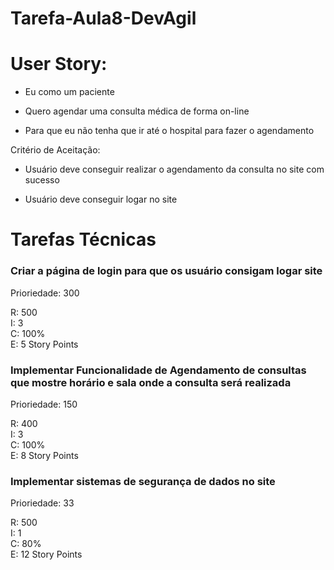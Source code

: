 # Tarefa-Aula8-DevAgil
# User Story:
- Eu como um paciente

- Quero agendar uma consulta médica de forma on-line

- Para que eu não tenha que ir até o hospital para fazer o agendamento

 Critério de Aceitação:
- Usuário deve conseguir realizar o agendamento da consulta no site com sucesso

- Usuário deve conseguir logar no site 

# Tarefas Técnicas

###  Criar a página de login para que os usuário consigam logar site

Prioriedade: 300

R: 500\
I: 3\
C: 100%\
E: 5 Story Points

###  Implementar Funcionalidade de Agendamento de consultas que mostre horário e sala onde a consulta será realizada

Prioriedade: 150

R: 400\
I: 3\
C: 100%\
E: 8 Story Points

###  Implementar sistemas de segurança de dados no site

Prioriedade: 33

R: 500\
I: 1\
C: 80%\
E: 12 Story Points